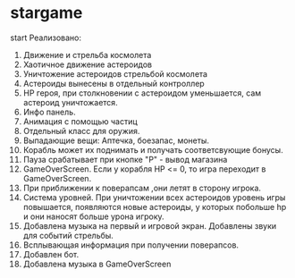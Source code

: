 # stargame
start
Реализовано:
1. Движение и стрельба космолета
2. Хаотичное движение астероидов
3. Уничтожение астероидов стрельбой космолета
4. Астероиды вынесены в отдельный контроллер
5. HP героя, при столкновении с астероидом уменьшается, сам астероид уничтожается.
6. Инфо панель.
7. Анимация с помощью частиц
8. Отдельный класс для оружия.
9. Выпадающие вещи: Аптечка, боезапас, монеты.
10. Корабль может их поднимать и получать соответсвующие бонусы.
11. Пауза срабатывает при кнопке "P" - вывод магазина
12. GameOverScreen. Если у корабля HP <= 0, то игра переходит в GameOverScreen.
13. При приближении к поверапсам ,они летят в сторону игрока.
14. Система уровней. При уничтожении всех астероидов уровень игры повышается, появляются новые астероиды,
    у которых побольше hp и они наносят больше урона игроку.
15. Добавлена музыка на первый и игровой экран. Добавлены звуки для событий стрельбы.
16. Всплывающая информация при получении поверапсов.
17. Добавлен бот.
18. Добавлена музыка в GameOverScreen
